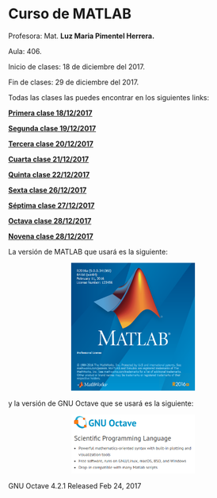 # Curso de MATLAB #

Profesora: Mat. **Luz Maria Pimentel Herrera.**

Aula: 406.

Inicio de clases: 18 de diciembre del 2017.

Fin de clases: 29 de diciembre del 2017.

Todas las clases las puedes encontrar en los siguientes links:

**[Primera clase 18/12/2017](https://github.com/carlosal1015/MATLAB/blob/master/Clase%201/Primera%20clase.ipynb)**

**[Segunda clase 19/12/2017](https://github.com/carlosal1015/MATLAB/blob/master/Clase%202/Segunda%20clase.ipynb)**

**[Tercera clase 20/12/2017](https://github.com/carlosal1015/MATLAB/blob/master/Clase%203/Tercera%20clase.ipynb)**

**[Cuarta clase 21/12/2017](https://github.com/carlosal1015/MATLAB/blob/master/Clase%204/Cuarta%20clase.ipynb)**

**[Quinta clase 22/12/2017](https://github.com/carlosal1015/MATLAB/blob/master/Clase%205/Quinta%20clase.ipynb)**

**[Sexta clase 26/12/2017](https://github.com/carlosal1015/MATLAB/blob/master/Clase%206/Sexta%20clase.ipynb)**

**[Séptima clase 27/12/2017](https://github.com/carlosal1015/MATLAB/blob/master/Clase%207/S%C3%A9ptima%20clase.ipynb)**

**[Octava clase 28/12/2017](https://github.com/carlosal1015/MATLAB/blob/master/Clase%208/Octava%20clase.ipynb)**

**[Novena clase 28/12/2017](https://github.com/carlosal1015/MATLAB/tree/master/Clase%209)**

La versión de MATLAB que usará es la siguiente:

<p align="center">
  <img src="https://github.com/carlosal1015/MATLAB/blob/master/images/logomatlab.png" width="250">
</p>

y la versión de GNU Octave que se usará es la siguiente:

<p align="center">
  <img src="https://github.com/carlosal1015/MATLAB/blob/master/images/gnuoctave.png" width="250">
</p>

GNU Octave 4.2.1 Released
Feb 24, 2017
